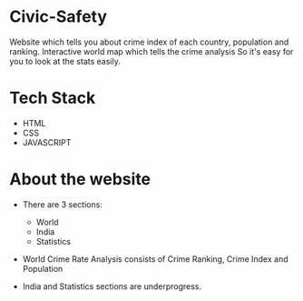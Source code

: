 # Civic-Safety

Website which tells you about crime index of each country, population and ranking. Interactive world map which tells the crime analysis
So it's easy for you to look at the stats easily.

# Tech Stack
- HTML
- CSS
- JAVASCRIPT

# About the website
- There are 3 sections:

  - World
  - India
  - Statistics

- World Crime Rate Analysis consists of Crime Ranking, Crime Index and Population
- India and Statistics sections are underprogress.

  
